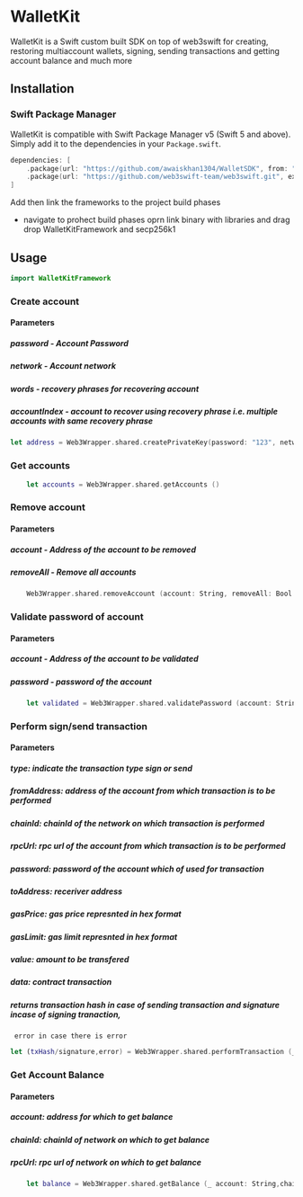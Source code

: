 # WalletKit

WalletKit is a Swift custom built SDK on top of web3swift for creating, restoring multiaccount wallets, signing, sending transactions and getting account balance and much more

## Installation

### Swift Package Manager

WalletKit is compatible with Swift Package Manager v5 (Swift 5 and above). Simply add it to the dependencies in your `Package.swift`.

```Swift
dependencies: [
    .package(url: "https://github.com/awaiskhan1304/WalletSDK", from: "1.0.0")
    .package(url: "https://github.com/web3swift-team/web3swift.git", exact: "3.1.2"),
]
```
Add then link the frameworks to the project build phases
- navigate to prohect build phases oprn link binary with libraries and drag drop WalletKitFramework and secp256k1

## Usage
```Swift
import WalletKitFramework
```
### Create account

#### Parameters  
##### password  - Account Password
##### network   - Account network
##### words     - recovery phrases for recovering account
##### accountIndex - account to recover using recovery phrase i.e. multiple accounts with same recovery phrase

```Swift
let address = Web3Wrapper.shared.createPrivateKey(password: "123", network: BlockchainNetworkType = .ethereum,words: [""],accountIndex: 0)
```
### Get accounts
```Swift
    let accounts = Web3Wrapper.shared.getAccounts ()
```
### Remove account
#### Parameters  
##### account  - Address of the account to be removed
##### removeAll  - Remove all accounts
```Swift
    Web3Wrapper.shared.removeAccount (account: String, removeAll: Bool = false)
```
### Validate password of account
#### Parameters  
##### account  - Address of the account to be validated
##### password  - password of the account
```Swift
    let validated = Web3Wrapper.shared.validatePassword (account: String,password: String)
```
### Perform sign/send transaction
#### Parameters  
##### type: indicate the transaction type sign or send
##### fromAddress: address of the account from which transaction is to be performed
##### chainId: chainId of the network on which transaction is performed
##### rpcUrl: rpc url of the account from which transaction is to be performed
##### password: password of the account which of used for transaction
##### toAddress: receriver address
##### gasPrice: gas price represnted in hex format
##### gasLimit: gas limit represnted in hex format
##### value: amount to be transfered
##### data: contract transaction

##### returns transaction hash in case of sending transaction and signature incase of signing tranaction,
     error in case there is error
```Swift
let (txHash/signature,error) = Web3Wrapper.shared.performTransaction (_ type: TransactionType,_ fromAddress: String, chainId: Int,rpcUrl: String,password: String,toAddress: String = "",gasPrice: String = "",gasLimit: String = "",value: Double = 0.0, data: String = "")
``` 
### Get Account Balance
#### Parameters  
##### account: address for which to get balance
##### chainId: chainId of network on which to get balance
##### rpcUrl: rpc url of network on which to get balance
```Swift
    let balance = Web3Wrapper.shared.getBalance (_ account: String,chainId: Int, rpcUrl: String)
```
